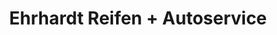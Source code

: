 ---
title: "Ehrhardt Reifen + Autoservice"
url: /garbsen/ehrhardt-reifen-autoservice/
shop: Reifen
---